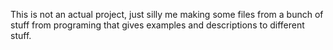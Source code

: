 This is not an actual project, just silly me making some files from a bunch of stuff from programing that gives examples and descriptions to different stuff.